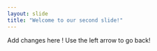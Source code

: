 ```yaml
---
layout: slide
title: "Welcome to our second slide!"
---
```

Add changes here !
Use the left arrow to go back!
